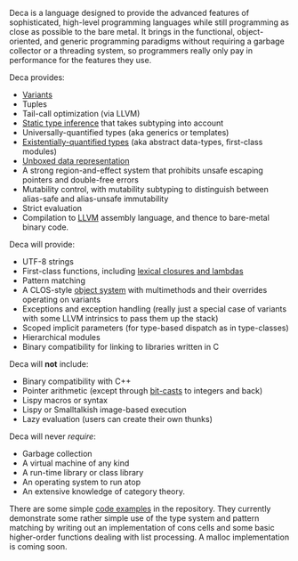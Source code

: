 Deca is a language designed to provide the advanced features of sophisticated, high-level programming languages while still programming as close as possible to the bare metal.  It brings in the functional, object-oriented, and generic programming paradigms without requiring a garbage collector or a threading system, so programmers really only pay in performance for the features they use.

Deca provides:
  * [Variants](SumTypes.md)
  * Tuples
  * Tail-call optimization (via LLVM)
  * [Static type inference](StrongStaticTyping.md) that takes subtyping into account
  * Universally-quantified types (aka generics or templates)
  * [Existentially-quantified types](ExistentialTypes.md) (aka abstract data-types, first-class modules)
  * [Unboxed data representation](UnboxedDataTypes.md)
  * A strong region-and-effect system that prohibits unsafe escaping pointers and double-free errors
  * Mutability control, with mutability subtyping to distinguish between alias-safe and alias-unsafe immutability
  * Strict evaluation
  * Compilation to [LLVM](http://llvm.org) assembly language, and thence to bare-metal binary code.

Deca will provide:
  * UTF-8 strings
  * First-class functions, including [lexical closures and lambdas](ExistentialTypes.md)
  * Pattern matching
  * A CLOS-style [object system](MinimalRecords.md) with multimethods and their overrides operating on variants
  * Exceptions and exception handling (really just a special case of variants with some LLVM intrinsics to pass them up the stack)
  * Scoped implicit parameters (for type-based dispatch as in type-classes)
  * Hierarchical modules
  * Binary compatibility for linking to libraries written in C

Deca will **not** include:
  * Binary compatibility with C++
  * Pointer arithmetic  (except through [bit-casts](StrongStaticTyping.md) to integers and back)
  * Lispy macros or syntax
  * Lispy or Smalltalkish image-based execution
  * Lazy evaluation (users can create their own thunks)

Deca will never _require_:
  * Garbage collection
  * A virtual machine of any kind
  * A run-time library or class library
  * An operating system to run atop
  * An extensive knowledge of category theory.

There are some simple [code examples](https://code.google.com/p/decac/source/browse/examples) in the repository.  They currently demonstrate some rather simple use of the type system and pattern matching by writing out an implementation of cons cells and some basic higher-order functions dealing with list processing.  A malloc implementation is coming soon.
